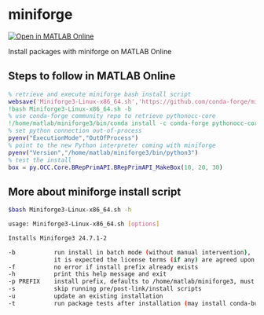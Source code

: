 # miniforge

[![Open in MATLAB Online](https://www.mathworks.com/images/responsive/global/open-in-matlab-online.svg)](https://matlab.mathworks.com/open/github/v1?repo=yanndebray/miniforge&file=run.m)


Install packages with miniforge on MATLAB Online

## Steps to follow in MATLAB Online

```matlab
% retrieve and execute miniforge bash install script
websave('Miniforge3-Linux-x86_64.sh','https://github.com/conda-forge/miniforge/releases/latest/download/Miniforge3-Linux-x86_64.sh')
!bash Miniforge3-Linux-x86_64.sh -b
% use conda-forge community repo to retrieve pythonocc-core
!/home/matlab/miniforge3/bin/conda install -c conda-forge pythonocc-core=7.8.1
% set python connection out-of-process
pyenv("ExecutionMode","OutOfProcess")
% point to the new Python interpreter coming with miniforge
pyenv("Version","/home/matlab/miniforge3/bin/python3")
% test the install
box = py.OCC.Core.BRepPrimAPI.BRepPrimAPI_MakeBox(10, 20, 30)
```


## More about miniforge install script

```bash
$bash Miniforge3-Linux-x86_64.sh -h

usage: Miniforge3-Linux-x86_64.sh [options]

Installs Miniforge3 24.7.1-2

-b           run install in batch mode (without manual intervention),
             it is expected the license terms (if any) are agreed upon
-f           no error if install prefix already exists
-h           print this help message and exit
-p PREFIX    install prefix, defaults to /home/matlab/miniforge3, must not contain spaces.
-s           skip running pre/post-link/install scripts
-u           update an existing installation
-t           run package tests after installation (may install conda-build)
```